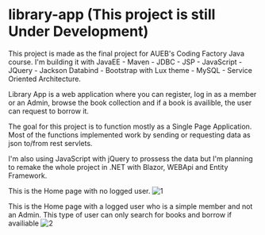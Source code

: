 # library-app (This project is still Under Development)
This project is made as the final project for AUEB's Coding Factory Java course. 
I'm building it with JavaEE - Maven - JDBC - JSP - JavaScript - JQuery - Jackson Databind - Bootstrap with Lux theme - MySQL - Service Oriented Architecture.

Library App is a web application where you can register, log in as a member or an Admin, browse the book collection and if a book is availible, the user can request to borrow it. 

The goal for this project is to function mostly as a Single Page Application. Most of the functions implemented work by sending or requesting data as json to/from rest servlets.  

I'm also using JavaScript with jQuery to prossess the data but I'm planning to remake the whole project in .NET with Blazor, WEBApi and Entity Framework.

This is the Home page with no logged user.
![1](https://user-images.githubusercontent.com/84563107/196004652-a1551ca4-50b1-4e0a-8804-633f0a1abc44.png)

This is the Home page with a logged user who is a simple member and not an Admin. This type of user can only search for books and borrow if availiable
![2](https://user-images.githubusercontent.com/84563107/196004701-0d734e68-54d2-488f-827b-1c21fee594c6.png)
